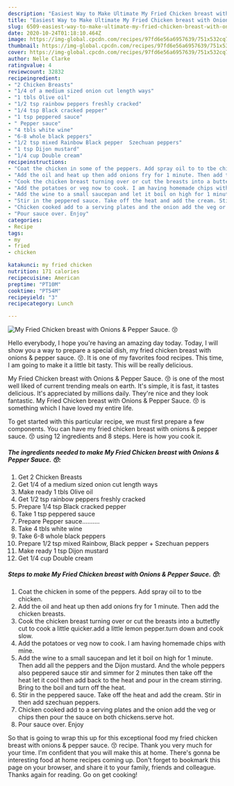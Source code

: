 ```yaml
---
description: "Easiest Way to Make Ultimate My Fried Chicken breast with Onions &amp;amp; Pepper Sauce. 😚"
title: "Easiest Way to Make Ultimate My Fried Chicken breast with Onions &amp;amp; Pepper Sauce. 😚"
slug: 6509-easiest-way-to-make-ultimate-my-fried-chicken-breast-with-onions-and-amp-pepper-sauce
date: 2020-10-24T01:18:10.464Z
image: https://img-global.cpcdn.com/recipes/97fd6e56a6957639/751x532cq70/my-fried-chicken-breast-with-onions-pepper-sauce-😚-recipe-main-photo.jpg
thumbnail: https://img-global.cpcdn.com/recipes/97fd6e56a6957639/751x532cq70/my-fried-chicken-breast-with-onions-pepper-sauce-😚-recipe-main-photo.jpg
cover: https://img-global.cpcdn.com/recipes/97fd6e56a6957639/751x532cq70/my-fried-chicken-breast-with-onions-pepper-sauce-😚-recipe-main-photo.jpg
author: Nelle Clarke
ratingvalue: 4
reviewcount: 32832
recipeingredient:
- "2 Chicken Breasts"
- "1/4 of a medium sized onion cut length ways"
- "1 tbls Olive oil"
- "1/2 tsp rainbow peppers freshly cracked"
- "1/4 tsp Black cracked pepper"
- "1 tsp peppered sauce"
- " Pepper sauce"
- "4 tbls white wine"
- "6-8 whole black peppers"
- "1/2 tsp mixed Rainbow Black pepper  Szechuan peppers"
- "1 tsp Dijon mustard"
- "1/4 cup Double cream"
recipeinstructions:
- "Coat the chicken in some of the peppers. Add spray oil to to tbe chicken."
- "Add the oil and heat up then add onions fry for 1 minute. Then add the chicken breasts."
- "Cook the chicken breast turning over or cut the breasts into a buttetfly cut to cook a little quicker.add a little lemon pepper.turn down and cook slow."
- "Add the potatoes or veg now to cook. I am having homemade chips with mine."
- "Add the wine to a small saucepan and let it boil on high for 1 minute. Then add all the peppers and the Dijon mustard. And the whole peppers also peppered sauce stir and simmer for 2 minutes then take off the heat let it cool then add back to the heat and pour in the cream stirring. Bring to the boil and turn off the heat."
- "Stir in the peppered sauce. Take off the heat and add the cream. Stir in then add szechuan peppers."
- "Chicken cooked add to a serving plates and the onion add the veg or chips then pour the sauce on both chickens.serve hot."
- "Pour sauce over. Enjoy"
categories:
- Recipe
tags:
- my
- fried
- chicken

katakunci: my fried chicken 
nutrition: 171 calories
recipecuisine: American
preptime: "PT10M"
cooktime: "PT54M"
recipeyield: "3"
recipecategory: Lunch

---
```



![My Fried Chicken breast with Onions &amp; Pepper Sauce. 😚](https://img-global.cpcdn.com/recipes/97fd6e56a6957639/751x532cq70/my-fried-chicken-breast-with-onions-pepper-sauce-😚-recipe-main-photo.jpg)

Hello everybody, I hope you're having an amazing day today. Today, I will show you a way to prepare a special dish, my fried chicken breast with onions &amp; pepper sauce. 😚. It is one of my favorites food recipes. This time, I am going to make it a little bit tasty. This will be really delicious.



My Fried Chicken breast with Onions &amp; Pepper Sauce. 😚 is one of the most well liked of current trending meals on earth. It's simple, it is fast, it tastes delicious. It's appreciated by millions daily. They're nice and they look fantastic. My Fried Chicken breast with Onions &amp; Pepper Sauce. 😚 is something which I have loved my entire life.


To get started with this particular recipe, we must first prepare a few components. You can have my fried chicken breast with onions &amp; pepper sauce. 😚 using 12 ingredients and 8 steps. Here is how you cook it.

<!--inarticleads1-->

##### The ingredients needed to make My Fried Chicken breast with Onions &amp; Pepper Sauce. 😚:

1. Get 2 Chicken Breasts
1. Get 1/4 of a medium sized onion cut length ways
1. Make ready 1 tbls Olive oil
1. Get 1/2 tsp rainbow peppers freshly cracked
1. Prepare 1/4 tsp Black cracked pepper
1. Take 1 tsp peppered sauce
1. Prepare  Pepper sauce..........
1. Take 4 tbls white wine
1. Take 6-8 whole black peppers
1. Prepare 1/2 tsp mixed Rainbow, Black pepper + Szechuan peppers
1. Make ready 1 tsp Dijon mustard
1. Get 1/4 cup Double cream




<!--inarticleads2-->

##### Steps to make My Fried Chicken breast with Onions &amp; Pepper Sauce. 😚:

1. Coat the chicken in some of the peppers. Add spray oil to to tbe chicken.
1. Add the oil and heat up then add onions fry for 1 minute. Then add the chicken breasts.
1. Cook the chicken breast turning over or cut the breasts into a buttetfly cut to cook a little quicker.add a little lemon pepper.turn down and cook slow.
1. Add the potatoes or veg now to cook. I am having homemade chips with mine.
1. Add the wine to a small saucepan and let it boil on high for 1 minute. Then add all the peppers and the Dijon mustard. And the whole peppers also peppered sauce stir and simmer for 2 minutes then take off the heat let it cool then add back to the heat and pour in the cream stirring. Bring to the boil and turn off the heat.
1. Stir in the peppered sauce. Take off the heat and add the cream. Stir in then add szechuan peppers.
1. Chicken cooked add to a serving plates and the onion add the veg or chips then pour the sauce on both chickens.serve hot.
1. Pour sauce over. Enjoy




So that is going to wrap this up for this exceptional food my fried chicken breast with onions &amp; pepper sauce. 😚 recipe. Thank you very much for your time. I'm confident that you will make this at home. There's gonna be interesting food at home recipes coming up. Don't forget to bookmark this page on your browser, and share it to your family, friends and colleague. Thanks again for reading. Go on get cooking!

